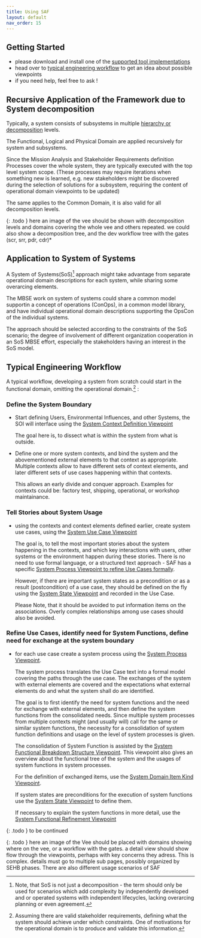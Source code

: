 ```yaml
---
title: Using SAF
layout: default
nav_order: 15
---
```


## Getting Started
 * please download and install one of the [supported tool implementations](index.md#tool-implementations)
 * head over to [typical engineering workflow](#typical-engineering-workflow) to get an idea about possible viewpoints
 * if you need help, feel free to ask !

## Recursive Application of the Framework due to System decomposition
Typically, a system consists of subsystems in multiple [hierarchy or decomposition](faq.md#system-hierarchy) levels. 

The Functional, Logical and Physical Domain are applied recursively for system and subsystems.

Since the Mission Analysis and Stakeholder Requirements definition Processes cover the whole system, they are typically executed with the top level system scope. (These processes may require iterations when something new is learned, e.g. new stakeholders might be discovered during the selection of solutions for a subsystem, requiring the content of operational domain viewpoints to be updated)

The same applies to the Common Domain, it is also valid for all decomposition levels.

{: .todo }
here an image of the vee should be shown with decomposition levels and domains covering the whole vee and others repeated. we could also show a decomposition tree, and the dev workflow tree with the gates (scr, srr, pdr, cdr)*

## Application to System of Systems
A System of Systems(SoS)[^1] approach might take advantage from separate operational domain descriptions for each system, while sharing some overarcing elements. 

The MBSE work on system of systems could share a common model supportin a concept of operations (ConOps), in a common model library, and have individual operational domain descriptions supporting the OpsCon of the individual systems.

The approach should be selected according to the constraints of the SoS scenario; the degree of involvement of different organization cooperation in an SoS MBSE effort, especially the stakeholders having an interest in the SoS model.

## Typical Engineering Workflow

A typical workflow, developing a system from scratch could start in the functional domain, omitting the operational domain.[^2] : 

### Define the System Boundary
 * Start defining Users, Environmental Influences, and other Systems, the SOI will interface using the [System Context Definition Viewpoint](userdoc/Functional%20Domain/System%20Context%20Definition%20Viewpoint.md)
   
   The goal here is, to dissect what is within the system from what is outside. 

 * Define one or more system contexts, and bind the system and the abovementioned external elements to that context as appropriate. Multiple contexts allow to have different sets of context elements, and later different sets of use cases happening within that contexts.
 
   This allows an early divide and conquer approach. Examples for contexts could be: factory test, shipping, operational, or workshop maintainance. 

### Tell Stories about System Usage
  * using the contexts and context elements defined earlier, create system use cases, using the [System Use Case Viewpoint](userdoc/Functional%20Domain/System%20Use%20Case%20Viewpoint.md)

    The goal is, to tell the most important stories about the system happening in the contexts, and which key interactions with users, other systems or the environment happen during these stories. There is no need to use formal language, or a structured text approach - SAF has a specific [System Process Viewpoint to refine Use Cases formally](userdoc/Functional%20Domain/System%20Process%20Viewpoint.md). 

    However, if there are important system states as a precondition or as a result (postcondition) of a use case, they should be defined on the fly using the [System State Viewpoint](userdoc/Functional%20Domain/System%20State%20Viewpoint.md) and recorded in the Use Case.
  
    Please Note, that it should be avoided to put information items on the associations. Overly complex relationships among use cases should also be avoided.

### Refine Use Cases, identify need for System Functions, define need for exchange at the system boundary

 * for each use case create a system process using the  [System Process Viewpoint](userdoc/Functional%20Domain/System%20Process%20Viewpoint.md).

   The system process translates the Use Case text into a formal model covering the paths through the use case. The exchanges of the system with external elements are covered and the expectations what external elements do and what the system shall do are identified. 

   The goal is to first identify the need for system functions and the need for exchange with external elements, and then define the system functions from the consolidated needs. Since multiple system processes from multiple contexts might (and usually will) call for the same or similar system functions, the necessity for a consolidation of system function definitions and usage on the level of system processes is given.

   The consolidation of System Function is assisted by the [System Functional Breakdown Structure Viewpoint](userdoc/Functional%20Domain/System%20Functional%20Breakdown%20Structure%20Viewpoint.md). This viewpoint also gives an overview about the functional tree of the system and the usages of system functions in system processes.

   For the definition of exchanged items, use the [System Domain Item Kind Viewpoint](userdoc/Functional%20Domain/System%20Domain%20Item%20Kind%20Viewpoint.md).

   If system states are preconditions for the execution of system functions use the [System State Viewpoint](userdoc/Functional%20Domain/System%20State%20Viewpoint.md) to define them.

   If necessary to explain the system functions in more detail, use the [System Functional Refinement Viewpoint](userdoc/Functional%20Domain/System%20Functional%20Refinement%20Viewpoint.md)


{: .todo }
to be continued


{: .todo }
here an image of the Vee should be placed with domains showing where on the vee, or a workflow with the gates. a detail view should show flow through the viewpoints, perhaps with key concerns they adress.
This is complex. details must go to multiple sub pages, possibly organized by SEHB phases. There are also different usage scenarios of SAF

[^1]:Note, that SoS is not just a decomposition - the term should only be used for scenarios which add complexity by independently developed and or operated systems with independent lifecycles, lacking overarcing planning or even agreement.
[^2]:Assuming there are valid stakeholder requirements, defining what the system should achieve under which constraints. One of motivations for the operational domain is to produce and validate this information.